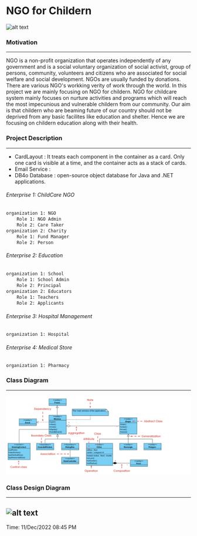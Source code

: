 # NGO for Childern 
![alt text](http://url/to/img.png)



### Motivation
------------
NGO is a non-profit organization that operates independently of any government and is a social voluntary organization of social activist, group of persons, community, volunteers and citizens who are associated for social welfare and social development. NGOs are usually funded by donations. There are various NGO's workking verity of work through the world. In this project we are mainly focusing on NGO for childern. NGO for childcare system mainly focuses on nurture activities and programs which will reach the most impecunious and vulnerable childern from our community. Our aim is that childern who are beaming future of our country should not be deprived from any basic facilites like education and shelter. Hence we are focusing on childern education along with their health.


### Project Description
------------
- CardLayout : It treats each component in the container as a card. Only one card is visible at a time, and the container acts as a stack of cards.
- Email Service : 
- DB4o Database : open-source object database for Java and .NET applications.

###### Enterprise 1: ChildCare NGO
	organization 1: NGO
		Role 1: NGO Admin
		Role 2: Care Taker
	organization 2: Charity
		Role 1: Fund Manager
		Role 2: Person

###### Enterprise 2: Education
	organization 1: School
		Role 1: School Admin
		Role 2: Principal
	organization 2: Educators
		Role 1: Teachers
		Role 2: Applicants

###### Enterprise 3: Hospital Management
	organization 1: Hospital 
	
###### Enterprise 4: Medical Store
	organization 1: Pharmacy


### Class Diagram
------------
![CD](https://github.com/ChannalKishor/Channal_Kishor_002737089/blob/main/Diagrams/class%20diagram.png)



### Class Design Diagram
------------
![alt text](http://url/to/img.png)
-----------------------------------------------------------------------
Time: 11/Dec/2022 08:45 PM 
